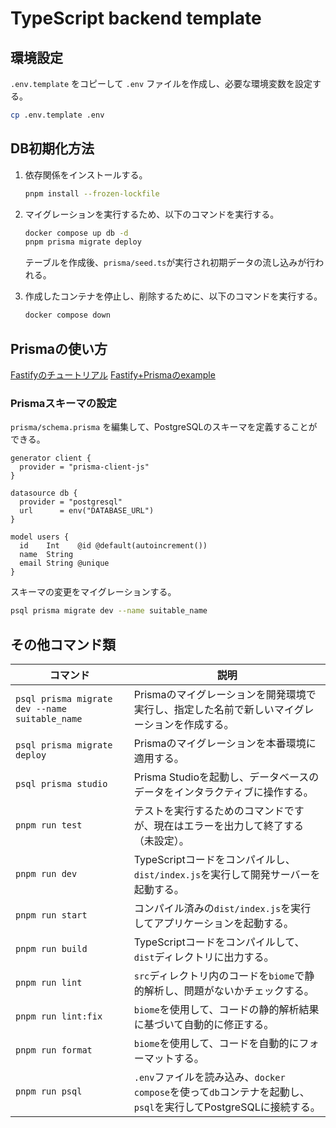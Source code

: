 # TypeScript backend template

## 環境設定

`.env.template` をコピーして `.env` ファイルを作成し、必要な環境変数を設定する。

   ```bash
   cp .env.template .env
   ```
## DB初期化方法

1. 依存関係をインストールする。

   ```bash
   pnpm install --frozen-lockfile
   ```

2. マイグレーションを実行するため、以下のコマンドを実行する。

   ```bash
   docker compose up db -d
   pnpm prisma migrate deploy
   ```
   テーブルを作成後、`prisma/seed.ts`が実行され初期データの流し込みが行われる。

3. 作成したコンテナを停止し、削除するために、以下のコマンドを実行する。

   ```bash
   docker compose down
   ```

## Prismaの使い方

[Fastifyのチュートリアル](https://fastify.dev/docs/latest/Guides/Getting-Started/)
[Fastify+Prismaのexample](https://github.com/prisma/prisma-examples/tree/latest/orm/fastify)

### Prismaスキーマの設定

`prisma/schema.prisma` を編集して、PostgreSQLのスキーマを定義することができる。
```prisma
generator client {
  provider = "prisma-client-js"
}

datasource db {
  provider = "postgresql"
  url      = env("DATABASE_URL")
}

model users {
  id    Int    @id @default(autoincrement())
  name  String
  email String @unique
}
```
スキーマの変更をマイグレーションする。
```bash
psql prisma migrate dev --name suitable_name
```
## その他コマンド類

| コマンド                                      | 説明                                                                                              |
|-----------------------------------------------|---------------------------------------------------------------------------------------------------|
| `psql prisma migrate dev --name suitable_name` | Prismaのマイグレーションを開発環境で実行し、指定した名前で新しいマイグレーションを作成する。         |
| `psql prisma migrate deploy`                  | Prismaのマイグレーションを本番環境に適用する。                                                    |
| `psql prisma studio`                          | Prisma Studioを起動し、データベースのデータをインタラクティブに操作する。                       |
| `pnpm run test`                               | テストを実行するためのコマンドですが、現在はエラーを出力して終了する（未設定）。                   |
| `pnpm run dev`                                | TypeScriptコードをコンパイルし、`dist/index.js`を実行して開発サーバーを起動する。                   |
| `pnpm run start`                              | コンパイル済みの`dist/index.js`を実行してアプリケーションを起動する。                             |
| `pnpm run build`                              | TypeScriptコードをコンパイルして、`dist`ディレクトリに出力する。                                 |
| `pnpm run lint`                               | `src`ディレクトリ内のコードを`biome`で静的解析し、問題がないかチェックする。                    |
| `pnpm run lint:fix`                           | `biome`を使用して、コードの静的解析結果に基づいて自動的に修正する。                              |
| `pnpm run format`                             | `biome`を使用して、コードを自動的にフォーマットする。                                           |
| `pnpm run psql`                               | `.env`ファイルを読み込み、`docker compose`を使って`db`コンテナを起動し、`psql`を実行してPostgreSQLに接続する。 |

